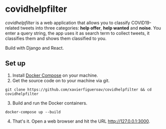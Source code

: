 # covidhelpfilter
*covidhelpfilter* is a web application that allows you to classify COVID19-related tweets into three categories: **help offer**, **help wanted** and **noise**. You enter a query string, the app uses it as search term to collect tweets, it classifies them and shows them classified to you.

Build with Django and React.

## Set up
1. Install [Docker Compose](https://docs.docker.com/compose/install) on your machine.
2. Get the source code on to your machine via git.

`git clone https://github.com/xavierfigueroav/covidhelpfilter && cd covidhelpfilter`

3. Build and run the Docker containers.

`docker-compose up --build`

4. That's it. Open a web browser and hit the URL http://127.0.0.1:3000.
